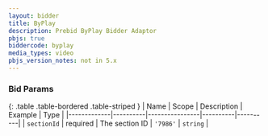 ```yaml
---
layout: bidder
title: ByPlay
description: Prebid ByPlay Bidder Adaptor
pbjs: true
biddercode: byplay
media_types: video
pbjs_version_notes: not in 5.x
---
```


### Bid Params

{: .table .table-bordered .table-striped }
| Name        | Scope    | Description    | Example  | Type     |
|-------------|----------|----------------|----------|----------|
| `sectionId` | required | The section ID | `'7986'` | `string` |
